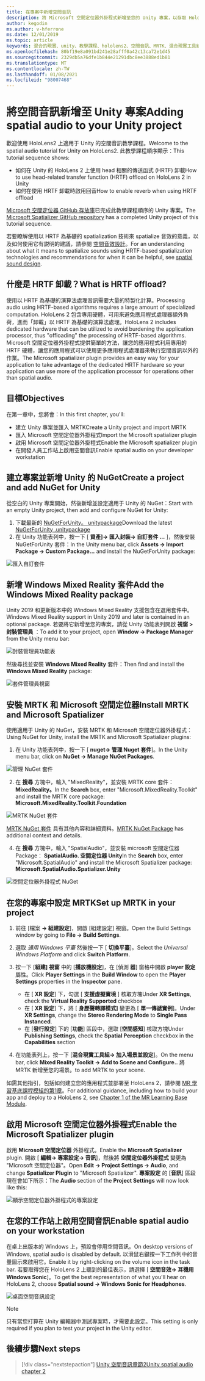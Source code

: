 ```yaml
---
title: 在專案中新增空間音訊
description: 將 Microsoft 空間定位器外掛程式新增至您的 Unity 專案，以存取 HoloLens 2 HRTF 硬體卸載。
author: kegodin
ms.author: v-hferrone
ms.date: 12/01/2019
ms.topic: article
keywords: 混合的現實、unity、教學課程、hololens2、空間音訊、MRTK、混合現實工具組、UWP、Windows 10、HRTF、前端相關的傳送功能、回音、Microsoft 空間定位器
ms.openlocfilehash: 80bf19e8a091bd241e28afff0a42c13ca72e1d45
ms.sourcegitcommit: 2329db5a76dfe1b844e21291dbc8ee3888ed1b81
ms.translationtype: MT
ms.contentlocale: zh-TW
ms.lasthandoff: 01/08/2021
ms.locfileid: "98007468"
---
```

# <a name="adding-spatial-audio-to-your-unity-project"></a><span data-ttu-id="56133-104">將空間音訊新增至 Unity 專案</span><span class="sxs-lookup"><span data-stu-id="56133-104">Adding spatial audio to your Unity project</span></span>

<span data-ttu-id="56133-105">歡迎使用 HoloLens2 上適用于 Unity 的空間音訊教學課程。</span><span class="sxs-lookup"><span data-stu-id="56133-105">Welcome to the spatial audio tutorial for Unity on HoloLens2.</span></span> <span data-ttu-id="56133-106">此教學課程順序顯示：</span><span class="sxs-lookup"><span data-stu-id="56133-106">This tutorial sequence shows:</span></span>
* <span data-ttu-id="56133-107">如何在 Unity 的 HoloLens 2 上使用 head 相關的傳送函式 (HRTF) 卸載</span><span class="sxs-lookup"><span data-stu-id="56133-107">How to use head-related transfer function (HRTF) offload on HoloLens 2 in Unity</span></span>
* <span data-ttu-id="56133-108">如何在使用 HRTF 卸載時啟用回音</span><span class="sxs-lookup"><span data-stu-id="56133-108">How to enable reverb when using HRTF offload</span></span>

<span data-ttu-id="56133-109">[Microsoft 空間定位器 GitHub 存放庫](https://github.com/microsoft/spatialaudio-unity)已完成此教學課程順序的 Unity 專案。</span><span class="sxs-lookup"><span data-stu-id="56133-109">The [Microsoft Spatializer GitHub repository](https://github.com/microsoft/spatialaudio-unity) has a completed Unity project of this tutorial sequence.</span></span> 

<span data-ttu-id="56133-110">若要瞭解使用以 HRTF 為基礎的 spatialization 技術來 spatialize 音效的意義，以及如何使用它有説明的建議，請參閱 [空間音效設計](https://docs.microsoft.com/windows/mixed-reality/spatial-sound-design)。</span><span class="sxs-lookup"><span data-stu-id="56133-110">For an understanding about what it means to spatialize sounds using HRTF-based spatialization technologies and recommendations for when it can be helpful, see [spatial sound design](https://docs.microsoft.com/windows/mixed-reality/spatial-sound-design).</span></span>

## <a name="what-is-hrtf-offload"></a><span data-ttu-id="56133-111">什麼是 HRTF 卸載？</span><span class="sxs-lookup"><span data-stu-id="56133-111">What is HRTF offload?</span></span>

<span data-ttu-id="56133-112">使用以 HRTF 為基礎的演算法處理音訊需要大量的特製化計算。</span><span class="sxs-lookup"><span data-stu-id="56133-112">Processing audio using HRTF-based algorithms requires a large amount of specialized computation.</span></span> <span data-ttu-id="56133-113">HoloLens 2 包含專用硬體，可用來避免應用程式處理器額外負荷，進而「卸載」以 HRTF 為基礎的演算法處理。</span><span class="sxs-lookup"><span data-stu-id="56133-113">HoloLens 2 includes dedicated hardware that can be utilized to avoid burdening the application processor, thus "offloading" the processing of HRTF-based algorithms.</span></span>  <span data-ttu-id="56133-114">Microsoft 空間定位器外掛程式提供簡單的方法，讓您的應用程式利用專用的 HRTF 硬體，讓您的應用程式可以使用更多應用程式處理器來執行空間音訊以外的作業。</span><span class="sxs-lookup"><span data-stu-id="56133-114">The Microsoft spatializer plugin provides an easy way for your application to take advantage of the dedicated HRTF hardware so your application can use more of the application processor for operations other than spatial audio.</span></span>

## <a name="objectives"></a><span data-ttu-id="56133-115">目標</span><span class="sxs-lookup"><span data-stu-id="56133-115">Objectives</span></span>

<span data-ttu-id="56133-116">在第一章中，您將會：</span><span class="sxs-lookup"><span data-stu-id="56133-116">In this first chapter, you'll:</span></span>
* <span data-ttu-id="56133-117">建立 Unity 專案並匯入 MRTK</span><span class="sxs-lookup"><span data-stu-id="56133-117">Create a Unity project and import MRTK</span></span>
* <span data-ttu-id="56133-118">匯入 Microsoft 空間定位器外掛程式</span><span class="sxs-lookup"><span data-stu-id="56133-118">Import the Microsoft spatializer plugin</span></span>
* <span data-ttu-id="56133-119">啟用 Microsoft 空間定位器外掛程式</span><span class="sxs-lookup"><span data-stu-id="56133-119">Enable the Microsoft spatializer plugin</span></span>
* <span data-ttu-id="56133-120">在開發人員工作站上啟用空間音訊</span><span class="sxs-lookup"><span data-stu-id="56133-120">Enable spatial audio on your developer workstation</span></span>

## <a name="create-a-project-and-add-nuget-for-unity"></a><span data-ttu-id="56133-121">建立專案並新增 Unity 的 NuGet</span><span class="sxs-lookup"><span data-stu-id="56133-121">Create a project and add NuGet for Unity</span></span>

<span data-ttu-id="56133-122">從空白的 Unity 專案開始，然後新增並設定適用于 Unity 的 NuGet：</span><span class="sxs-lookup"><span data-stu-id="56133-122">Start with an empty Unity project, then add and configure NuGet for Unity:</span></span>
1. <span data-ttu-id="56133-123">下載最新的 [NuGetForUnity。 unitypackage](https://github.com/GlitchEnzo/NuGetForUnity/releases/latest)</span><span class="sxs-lookup"><span data-stu-id="56133-123">Download the latest [NuGetForUnity .unitypackage](https://github.com/GlitchEnzo/NuGetForUnity/releases/latest)</span></span>
2. <span data-ttu-id="56133-124">在 Unity 功能表列中，按一下 [ **資產]-> 匯入封裝-> 自訂套件 ...** ]，然後安裝 NuGetForUnity 套件：</span><span class="sxs-lookup"><span data-stu-id="56133-124">In the Unity menu bar, click **Assets -> Import Package -> Custom Package...** and install the NuGetForUnity package:</span></span>

![匯入自訂套件](images/spatial-audio/import-custom-package.png)

## <a name="add-the-windows-mixed-reality-package"></a><span data-ttu-id="56133-126">新增 Windows Mixed Reality 套件</span><span class="sxs-lookup"><span data-stu-id="56133-126">Add the Windows Mixed Reality package</span></span>

<span data-ttu-id="56133-127">Unity 2019 和更新版本中的 Windows Mixed Reality 支援包含在選用套件中。</span><span class="sxs-lookup"><span data-stu-id="56133-127">Windows Mixed Reality support in Unity 2019 and later is contained in an optional package.</span></span> <span data-ttu-id="56133-128">若要將它新增至您的專案，請從 Unity 功能表列開啟 **視窗 > 封裝管理員** ：</span><span class="sxs-lookup"><span data-stu-id="56133-128">To add it to your project, open **Window -> Package Manager** from the Unity menu bar:</span></span>

![封裝管理員功能表](images/spatial-audio/package-manager-menu.png)

<span data-ttu-id="56133-130">然後尋找並安裝 **Windows Mixed Reality** 套件：</span><span class="sxs-lookup"><span data-stu-id="56133-130">Then find and install the **Windows Mixed Reality** package:</span></span>

![套件管理員視窗](images/spatial-audio/package-manager-window.png)

## <a name="install-mrtk-and-microsoft-spatializer"></a><span data-ttu-id="56133-132">安裝 MRTK 和 Microsoft 空間定位器</span><span class="sxs-lookup"><span data-stu-id="56133-132">Install MRTK and Microsoft Spatializer</span></span>

<span data-ttu-id="56133-133">使用適用于 Unity 的 NuGet，安裝 MRTK 和 Microsoft 空間定位器外掛程式：</span><span class="sxs-lookup"><span data-stu-id="56133-133">Using NuGet for Unity, install the MRTK and Microsoft Spatializer plugins:</span></span>
1. <span data-ttu-id="56133-134">在 Unity 功能表列中，按一下 [ **nuget-> 管理 Nuget 套件**]。</span><span class="sxs-lookup"><span data-stu-id="56133-134">In the Unity menu bar, click on **NuGet -> Manage NuGet Packages**.</span></span>

![管理 NuGet 套件](images/spatial-audio/manage-nuget-packages.png)

2. <span data-ttu-id="56133-136">在 **搜尋** 方塊中，輸入 "MixedReality"，並安裝 MRTK core 套件： **MixedReality。**</span><span class="sxs-lookup"><span data-stu-id="56133-136">In the **Search** box, enter "Microsoft.MixedReality.Toolkit" and install the MRTK core package: **Microsoft.MixedReality.Toolkit.Foundation**</span></span>

![MRTK NuGet 套件](images/spatial-audio/mrtk-nuget-package.png)

<span data-ttu-id="56133-138">[MRTK NuGet 套件](https://microsoft.github.io/MixedRealityToolkit-Unity/Documentation/MRTKNuGetPackage.html) 具有其他內容和詳細資料。</span><span class="sxs-lookup"><span data-stu-id="56133-138">[MRTK NuGet Package](https://microsoft.github.io/MixedRealityToolkit-Unity/Documentation/MRTKNuGetPackage.html) has additional context and details.</span></span>

4. <span data-ttu-id="56133-139">在 **搜尋** 方塊中，輸入 "SpatialAudio"，並安裝 microsoft 空間定位器 Package： **SpatialAudio. 空間定位器 Unity**</span><span class="sxs-lookup"><span data-stu-id="56133-139">In the **Search** box, enter "Microsoft.SpatialAudio" and install the Microsoft Spatializer package: **Microsoft.SpatialAudio.Spatializer.Unity**</span></span>

![空間定位器外掛程式 NuGet](images/spatial-audio/spatializer-plugin-nuget.png)

## <a name="set-up-mrtk-in-your-project"></a><span data-ttu-id="56133-141">在您的專案中設定 MRTK</span><span class="sxs-lookup"><span data-stu-id="56133-141">Set up MRTK in your project</span></span>

1. <span data-ttu-id="56133-142">前往 [檔案 **-> 組建設定**]，開啟 [組建設定] 視窗。</span><span class="sxs-lookup"><span data-stu-id="56133-142">Open the Build Settings window by going to **File -> Build Settings**.</span></span>

2. <span data-ttu-id="56133-143">選取 _通用 Windows 平臺_ 然後按一下 [ **切換平臺**]。</span><span class="sxs-lookup"><span data-stu-id="56133-143">Select the _Universal Windows Platform_ and click **Switch Platform**.</span></span>

3. <span data-ttu-id="56133-144">按一下 [**組建] 視窗** 中的 [**播放機設定**]，在 [偵測 **器**] 窗格中開啟 **player 設定** 屬性。</span><span class="sxs-lookup"><span data-stu-id="56133-144">Click **Player Settings** in the **Build Window** to open the **Player Settings** properties in the **Inspector** pane.</span></span>
    * <span data-ttu-id="56133-145">在 [ **XR 設定**] 下，勾選 [ **支援虛擬實境** ] 核取方塊</span><span class="sxs-lookup"><span data-stu-id="56133-145">Under **XR Settings**, check the **Virtual Reality Supported** checkbox</span></span>
    * <span data-ttu-id="56133-146">在 [ **XR 設定**] 下，將 [ **身歷聲轉譯模式]** 變更為 [ **單一傳遞實例**]。</span><span class="sxs-lookup"><span data-stu-id="56133-146">Under **XR Settings**, change the **Stereo Rendering Mode** to **Single Pass Instanced**.</span></span>
    * <span data-ttu-id="56133-147">在 [**發行設定**] 下的 [**功能**] 區段中，選取 [**空間感知**] 核取方塊</span><span class="sxs-lookup"><span data-stu-id="56133-147">Under **Publishing Settings**, check the **Spatial Perception** checkbox in the **Capabilities** section</span></span>

4. <span data-ttu-id="56133-148">在功能表列上，按一下 [**混合現實工具組-> 加入場景並設定**]。</span><span class="sxs-lookup"><span data-stu-id="56133-148">On the menu bar, click **Mixed Reality Toolkit -> Add to Scene and Configure..**</span></span> <span data-ttu-id="56133-149">將 MRTK 新增至您的場景。</span><span class="sxs-lookup"><span data-stu-id="56133-149">to add MRTK to your scene.</span></span>

<span data-ttu-id="56133-150">如需其他指引，包括如何建立您的應用程式並部署至 HoloLens 2，請參閱 [MR 學習基底課程模組的第1章](../../../mrlearning-base-ch1.md)。</span><span class="sxs-lookup"><span data-stu-id="56133-150">For additional guidance, including how to build your app and deploy to a HoloLens 2, see [Chapter 1 of the MR Learning Base Module](../../../mrlearning-base-ch1.md).</span></span>

## <a name="enable-the-microsoft-spatializer-plugin"></a><span data-ttu-id="56133-151">啟用 Microsoft 空間定位器外掛程式</span><span class="sxs-lookup"><span data-stu-id="56133-151">Enable the Microsoft Spatializer plugin</span></span>

<span data-ttu-id="56133-152">啟用 **Microsoft 空間定位器** 外掛程式。</span><span class="sxs-lookup"><span data-stu-id="56133-152">Enable the **Microsoft Spatializer** plugin.</span></span> <span data-ttu-id="56133-153">開啟 [ **編輯-> 專案設定-> 音訊**]，然後將 **空間定位器外掛程式** 變更為 "Microsoft 空間定位器"。</span><span class="sxs-lookup"><span data-stu-id="56133-153">Open **Edit -> Project Settings -> Audio**, and change **Spatializer Plugin** to "Microsoft Spatializer".</span></span> <span data-ttu-id="56133-154">**專案設定** 的 [**音訊**] 區段現在會如下所示：</span><span class="sxs-lookup"><span data-stu-id="56133-154">The **Audio** section of the **Project Settings** will now look like this:</span></span>

![顯示空間定位器外掛程式的專案設定](images/spatial-audio/project-settings.png)

## <a name="enable-spatial-audio-on-your-workstation"></a><span data-ttu-id="56133-156">在您的工作站上啟用空間音訊</span><span class="sxs-lookup"><span data-stu-id="56133-156">Enable spatial audio on your workstation</span></span>

<span data-ttu-id="56133-157">在桌上出版本的 Windows 上，預設會停用空間音訊。</span><span class="sxs-lookup"><span data-stu-id="56133-157">On desktop versions of Windows, spatial audio is disabled by default.</span></span> <span data-ttu-id="56133-158">以滑鼠右鍵按一下工作列中的音量圖示來啟用它。</span><span class="sxs-lookup"><span data-stu-id="56133-158">Enable it by right-clicking on the volume icon in the task bar.</span></span> <span data-ttu-id="56133-159">若要取得您在 HoloLens 2 上聽到的最佳表示，請選擇 [ **空間音效-> 耳機用 Windows Sonic**]。</span><span class="sxs-lookup"><span data-stu-id="56133-159">To get the best representation of what you'll hear on HoloLens 2, choose **Spatial sound -> Windows Sonic for Headphones**.</span></span>

![桌面空間音訊設定](images/spatial-audio/desktop-audio-settings.png)

> [!NOTE]
> <span data-ttu-id="56133-161">只有當您打算在 Unity 編輯器中測試專案時，才需要此設定。</span><span class="sxs-lookup"><span data-stu-id="56133-161">This setting is only required if you plan to test your project in the Unity editor.</span></span>

## <a name="next-steps"></a><span data-ttu-id="56133-162">後續步驟</span><span class="sxs-lookup"><span data-stu-id="56133-162">Next steps</span></span>

> [!div class="nextstepaction"]
> [<span data-ttu-id="56133-163">Unity 空間音訊章節2</span><span class="sxs-lookup"><span data-stu-id="56133-163">Unity spatial audio chapter 2</span></span>](unity-spatial-audio-ch2.md)

